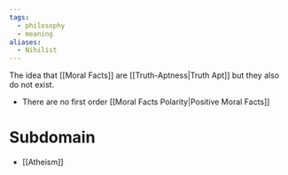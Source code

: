 ```yaml
---
tags:
  - philosophy
  - meaning
aliases:
  - Nihilist
---
```

The idea that [[Moral Facts]] are [[Truth-Aptness|Truth Apt]] but they also do not exist.
- There are no first order [[Moral Facts Polarity|Positive Moral Facts]]
# Subdomain
- [[Atheism]]